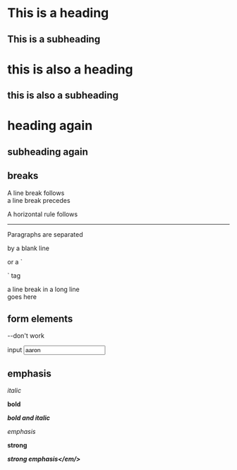 <h1> This is a heading </h1>
<h2> This is a subheading </h2>

this is also a heading
======================

this is also a subheading
-------------------------

# heading again
## subheading again

breaks
------

A line break follows<br/>a line break precedes

A horizontal rule follows<hr/>

Paragraphs are separated

by a blank line
<p/>
or a `<p/>` tag

a line break in a long line <br/> goes here

form elements
-------------
--don't work

input
<input name="username" value="aaron"/>
         

emphasis
--------
*italic*

**bold**

***bold and italic***

<em>emphasis</em>

<strong>strong</strong>

<strong><em>strong emphasis</em/></strong>


